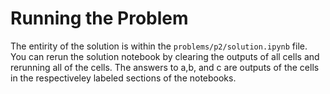 # Running the Problem
The entirity of the solution is within the `problems/p2/solution.ipynb` file. You can rerun the solution notebook by clearing the outputs of all cells and rerunning all of the cells. The answers to a,b, and c  are outputs of the cells in the respectiveley labeled sections of the notebooks.

